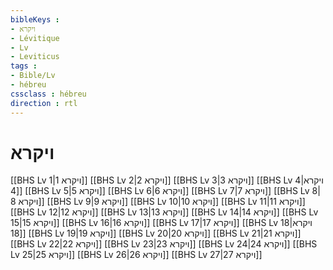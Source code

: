```yaml
---
bibleKeys : 
- ויקרא
- Lévitique
- Lv
- Leviticus
tags : 
- Bible/Lv
- hébreu
cssclass : hébreu
direction : rtl
---
```


# ויקרא

[[BHS Lv 1|ויקרא 1]]
[[BHS Lv 2|ויקרא 2]]
[[BHS Lv 3|ויקרא 3]]
[[BHS Lv 4|ויקרא 4]]
[[BHS Lv 5|ויקרא 5]]
[[BHS Lv 6|ויקרא 6]]
[[BHS Lv 7|ויקרא 7]]
[[BHS Lv 8|ויקרא 8]]
[[BHS Lv 9|ויקרא 9]]
[[BHS Lv 10|ויקרא 10]]
[[BHS Lv 11|ויקרא 11]]
[[BHS Lv 12|ויקרא 12]]
[[BHS Lv 13|ויקרא 13]]
[[BHS Lv 14|ויקרא 14]]
[[BHS Lv 15|ויקרא 15]]
[[BHS Lv 16|ויקרא 16]]
[[BHS Lv 17|ויקרא 17]]
[[BHS Lv 18|ויקרא 18]]
[[BHS Lv 19|ויקרא 19]]
[[BHS Lv 20|ויקרא 20]]
[[BHS Lv 21|ויקרא 21]]
[[BHS Lv 22|ויקרא 22]]
[[BHS Lv 23|ויקרא 23]]
[[BHS Lv 24|ויקרא 24]]
[[BHS Lv 25|ויקרא 25]]
[[BHS Lv 26|ויקרא 26]]
[[BHS Lv 27|ויקרא 27]]
